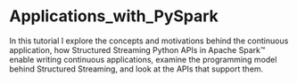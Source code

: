 # Applications_with_PySpark
In this tutorial I explore the concepts and motivations behind the continuous application, how Structured Streaming Python APIs in Apache Spark™ enable writing continuous applications, examine the programming model behind Structured Streaming, and look at the APIs that support them.
